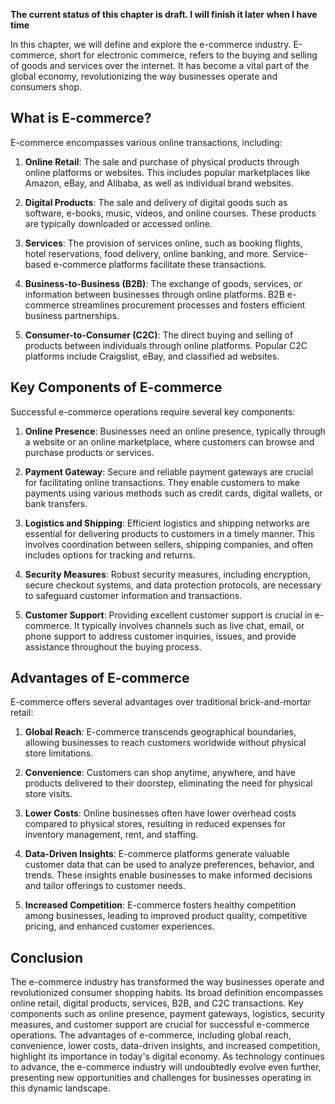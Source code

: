 **The current status of this chapter is draft. I will finish it later when I have time**

In this chapter, we will define and explore the e-commerce industry. E-commerce, short for electronic commerce, refers to the buying and selling of goods and services over the internet. It has become a vital part of the global economy, revolutionizing the way businesses operate and consumers shop.

What is E-commerce?
-------------------

E-commerce encompasses various online transactions, including:

1. **Online Retail**: The sale and purchase of physical products through online platforms or websites. This includes popular marketplaces like Amazon, eBay, and Alibaba, as well as individual brand websites.

2. **Digital Products**: The sale and delivery of digital goods such as software, e-books, music, videos, and online courses. These products are typically downloaded or accessed online.

3. **Services**: The provision of services online, such as booking flights, hotel reservations, food delivery, online banking, and more. Service-based e-commerce platforms facilitate these transactions.

4. **Business-to-Business (B2B)**: The exchange of goods, services, or information between businesses through online platforms. B2B e-commerce streamlines procurement processes and fosters efficient business partnerships.

5. **Consumer-to-Consumer (C2C)**: The direct buying and selling of products between individuals through online platforms. Popular C2C platforms include Craigslist, eBay, and classified ad websites.

Key Components of E-commerce
----------------------------

Successful e-commerce operations require several key components:

1. **Online Presence**: Businesses need an online presence, typically through a website or an online marketplace, where customers can browse and purchase products or services.

2. **Payment Gateway**: Secure and reliable payment gateways are crucial for facilitating online transactions. They enable customers to make payments using various methods such as credit cards, digital wallets, or bank transfers.

3. **Logistics and Shipping**: Efficient logistics and shipping networks are essential for delivering products to customers in a timely manner. This involves coordination between sellers, shipping companies, and often includes options for tracking and returns.

4. **Security Measures**: Robust security measures, including encryption, secure checkout systems, and data protection protocols, are necessary to safeguard customer information and transactions.

5. **Customer Support**: Providing excellent customer support is crucial in e-commerce. It typically involves channels such as live chat, email, or phone support to address customer inquiries, issues, and provide assistance throughout the buying process.

Advantages of E-commerce
------------------------

E-commerce offers several advantages over traditional brick-and-mortar retail:

1. **Global Reach**: E-commerce transcends geographical boundaries, allowing businesses to reach customers worldwide without physical store limitations.

2. **Convenience**: Customers can shop anytime, anywhere, and have products delivered to their doorstep, eliminating the need for physical store visits.

3. **Lower Costs**: Online businesses often have lower overhead costs compared to physical stores, resulting in reduced expenses for inventory management, rent, and staffing.

4. **Data-Driven Insights**: E-commerce platforms generate valuable customer data that can be used to analyze preferences, behavior, and trends. These insights enable businesses to make informed decisions and tailor offerings to customer needs.

5. **Increased Competition**: E-commerce fosters healthy competition among businesses, leading to improved product quality, competitive pricing, and enhanced customer experiences.

Conclusion
----------

The e-commerce industry has transformed the way businesses operate and revolutionized consumer shopping habits. Its broad definition encompasses online retail, digital products, services, B2B, and C2C transactions. Key components such as online presence, payment gateways, logistics, security measures, and customer support are crucial for successful e-commerce operations. The advantages of e-commerce, including global reach, convenience, lower costs, data-driven insights, and increased competition, highlight its importance in today's digital economy. As technology continues to advance, the e-commerce industry will undoubtedly evolve even further, presenting new opportunities and challenges for businesses operating in this dynamic landscape.

